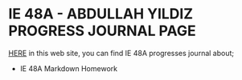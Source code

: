 # IE 48A - ABDULLAH YILDIZ PROGRESS JOURNAL PAGE

[HERE](https://pjournal.github.io/boun01-abdullahyildizz/) in this web site, you can find IE 48A progresses journal about;
- IE 48A Markdown Homework
